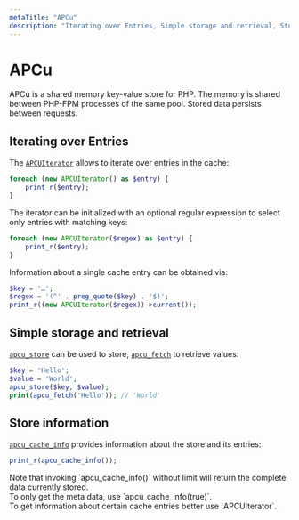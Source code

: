 ```yaml
---
metaTitle: "APCu"
description: "Iterating over Entries, Simple storage and retrieval, Store information"
---
```


# APCu


APCu is a shared memory key-value store for PHP. The memory is shared between
PHP-FPM processes of the same pool. Stored data persists between requests.



## Iterating over Entries


The [`APCUIterator`](http://php.net/manual/en/class.apcuiterator.php) allows to
iterate over entries in the cache:

```php
foreach (new APCUIterator() as $entry) {
    print_r($entry);
}

```

The iterator can be initialized with an optional regular expression to select only  entries with matching keys:

```php
foreach (new APCUIterator($regex) as $entry) {
    print_r($entry);
}

```

Information about a single cache entry can be obtained via:

```php
$key = '…';
$regex = '(^' . preg_quote($key) . '$)';
print_r((new APCUIterator($regex))->current());

```



## Simple storage and retrieval


[`apcu_store`](http://php.net/manual/de/function.apcu-store.php) can be used to store,
[`apcu_fetch`](http://php.net/manual/de/function.apcu-fetch.php) to retrieve values:

```php
$key = 'Hello';
$value = 'World';
apcu_store($key, $value);
print(apcu_fetch('Hello')); // 'World'

```



## Store information


[`apcu_cache_info`](http://php.net/manual/en/function.apcu-cache-info.php) provides
information about the store and its entries:

```php
print_r(apcu_cache_info());

```

> 
<p>Note that invoking `apcu_cache_info()` without limit will return the complete
data currently stored.<br />
To only get the meta data, use `apcu_cache_info(true)`.<br />
To get information about certain cache entries better use `APCUIterator`.</p>


